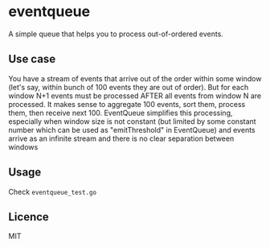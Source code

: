 # eventqueue

A simple queue that helps you to process out-of-ordered events.

## Use case

You have a stream of events that arrive out of the order within some window
(let's say, within bunch of 100 events they are out of order). But for
each window N+1 events must be processed AFTER all events from window N are processed.
It makes sense to aggregate 100 events, sort them, process them, then receive next 100.
EventQueue simplifies this processing, especially when window size is not constant
(but limited by some constant number which can be used as "emitThreshold" in EventQueue)
and events arrive as an infinite stream and there is no clear separation between windows

## Usage

Check `eventqueue_test.go`

## Licence

MIT